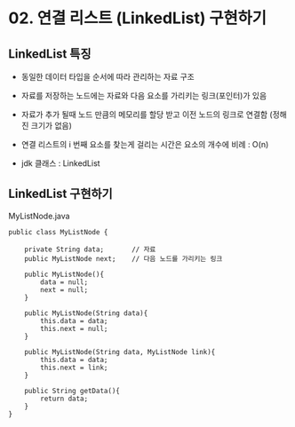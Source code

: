 # 02. 연결 리스트 (LinkedList) 구현하기

## LinkedList 특징

- 동일한 데이터 타입을 순서에 따라 관리하는 자료 구조

- 자료를 저장하는 노드에는 자료와 다음 요소를 가리키는 링크(포인터)가 있음

- 자료가 추가 될때 노드 만큼의 메모리를 할당 받고 이전 노드의 링크로 연결함 (정해진 크기가 없음)

- 연결 리스트의 i 번째 요소를 찾는게 걸리는 시간은 요소의 개수에 비례 : O(n)

- jdk 클래스 : LinkedList

##  LinkedList 구현하기

MyListNode.java
```
public class MyListNode {

	private String data;       // 자료
	public MyListNode next;    // 다음 노드를 가리키는 링크
	
	public MyListNode(){
		data = null;
		next = null;
	}
	
	public MyListNode(String data){
		this.data = data;
		this.next = null;
	}
	
	public MyListNode(String data, MyListNode link){
		this.data = data;
		this.next = link;
	}
	
	public String getData(){
		return data;
	}
}
```

